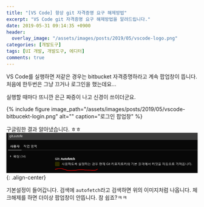 ```yaml
---
title: "[VS Code] 항상 git 자격증명 요구 해제방법"
excerpt: "VS Code git 자격증명 요구 해제방법을 알려드립니다."
date: 2019-05-31 09:14:35 +0900
header: 
  overlay_image: "/assets/images/posts/2019/05/vscode-logo.png"
categories: [개발도구]
tags: [UI 개발, 개발도구, 에디터]
comments: true
---
```


VS Code를 실행하면 저같은 경우는 bitbucket 자격증명하라고 계속 팝업창이 뜹니다.
처음에 한두번은 그냥 끄거나 로그인을 했는데요…

실행할 때마다 뜨니깐 은근 짜증이 나고 신경이 쓰이더군요.

{% include figure image_path="/assets/images/posts/2019/05/vscode-bitbucekt-login.png" alt="" caption="로그인 팝업창" %}

구글링한 결과 알아냈습니다. ㅎㅎ
![](/assets/images/posts/2019/05/git.autofetch.png){: .align-center}

기본설정이 들어갑니다. 검색에 ```autofetch```라고 검색하면 위의 이미지처럼 나옵니다. 체크해제를 하면 더이상 팝업창이 안뜹니다. 참 쉽죠?ㅋㅋ